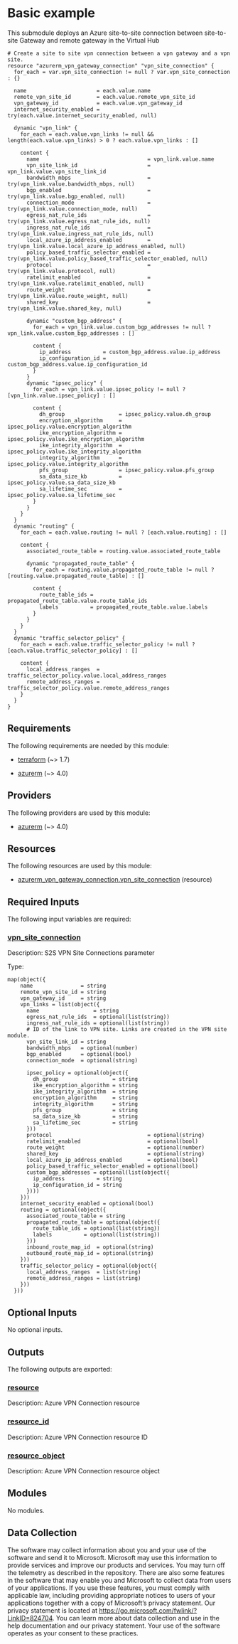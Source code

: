 <!-- BEGIN_TF_DOCS -->
# Basic example

This submodule deploys an Azure site-to-site connection between site-to-site Gateway and remote gateway in the Virtual Hub

```hcl
# Create a site to site vpn connection between a vpn gateway and a vpn site.
resource "azurerm_vpn_gateway_connection" "vpn_site_connection" {
  for_each = var.vpn_site_connection != null ? var.vpn_site_connection : {}

  name                      = each.value.name
  remote_vpn_site_id        = each.value.remote_vpn_site_id
  vpn_gateway_id            = each.value.vpn_gateway_id
  internet_security_enabled = try(each.value.internet_security_enabled, null)

  dynamic "vpn_link" {
    for_each = each.value.vpn_links != null && length(each.value.vpn_links) > 0 ? each.value.vpn_links : []

    content {
      name                                  = vpn_link.value.name
      vpn_site_link_id                      = vpn_link.value.vpn_site_link_id
      bandwidth_mbps                        = try(vpn_link.value.bandwidth_mbps, null)
      bgp_enabled                           = try(vpn_link.value.bgp_enabled, null)
      connection_mode                       = try(vpn_link.value.connection_mode, null)
      egress_nat_rule_ids                   = try(vpn_link.value.egress_nat_rule_ids, null)
      ingress_nat_rule_ids                  = try(vpn_link.value.ingress_nat_rule_ids, null)
      local_azure_ip_address_enabled        = try(vpn_link.value.local_azure_ip_address_enabled, null)
      policy_based_traffic_selector_enabled = try(vpn_link.value.policy_based_traffic_selector_enabled, null)
      protocol                              = try(vpn_link.value.protocol, null)
      ratelimit_enabled                     = try(vpn_link.value.ratelimit_enabled, null)
      route_weight                          = try(vpn_link.value.route_weight, null)
      shared_key                            = try(vpn_link.value.shared_key, null)

      dynamic "custom_bgp_address" {
        for_each = vpn_link.value.custom_bgp_addresses != null ? vpn_link.value.custom_bgp_addresses : []

        content {
          ip_address          = custom_bgp_address.value.ip_address
          ip_configuration_id = custom_bgp_address.value.ip_configuration_id
        }
      }
      dynamic "ipsec_policy" {
        for_each = vpn_link.value.ipsec_policy != null ? [vpn_link.value.ipsec_policy] : []

        content {
          dh_group                 = ipsec_policy.value.dh_group
          encryption_algorithm     = ipsec_policy.value.encryption_algorithm
          ike_encryption_algorithm = ipsec_policy.value.ike_encryption_algorithm
          ike_integrity_algorithm  = ipsec_policy.value.ike_integrity_algorithm
          integrity_algorithm      = ipsec_policy.value.integrity_algorithm
          pfs_group                = ipsec_policy.value.pfs_group
          sa_data_size_kb          = ipsec_policy.value.sa_data_size_kb
          sa_lifetime_sec          = ipsec_policy.value.sa_lifetime_sec
        }
      }
    }
  }
  dynamic "routing" {
    for_each = each.value.routing != null ? [each.value.routing] : []

    content {
      associated_route_table = routing.value.associated_route_table

      dynamic "propagated_route_table" {
        for_each = routing.value.propagated_route_table != null ? [routing.value.propagated_route_table] : []

        content {
          route_table_ids = propagated_route_table.value.route_table_ids
          labels          = propagated_route_table.value.labels
        }
      }
    }
  }
  dynamic "traffic_selector_policy" {
    for_each = each.value.traffic_selector_policy != null ? [each.value.traffic_selector_policy] : []

    content {
      local_address_ranges  = traffic_selector_policy.value.local_address_ranges
      remote_address_ranges = traffic_selector_policy.value.remote_address_ranges
    }
  }
}

```

<!-- markdownlint-disable MD033 -->
## Requirements

The following requirements are needed by this module:

- <a name="requirement_terraform"></a> [terraform](#requirement\_terraform) (~> 1.7)

- <a name="requirement_azurerm"></a> [azurerm](#requirement\_azurerm) (~> 4.0)

## Providers

The following providers are used by this module:

- <a name="provider_azurerm"></a> [azurerm](#provider\_azurerm) (~> 4.0)

## Resources

The following resources are used by this module:

- [azurerm_vpn_gateway_connection.vpn_site_connection](https://registry.terraform.io/providers/hashicorp/azurerm/latest/docs/resources/vpn_gateway_connection) (resource)

<!-- markdownlint-disable MD013 -->
## Required Inputs

The following input variables are required:

### <a name="input_vpn_site_connection"></a> [vpn\_site\_connection](#input\_vpn\_site\_connection)

Description: S2S VPN Site Connections parameter

Type:

```hcl
map(object({
    name               = string
    remote_vpn_site_id = string
    vpn_gateway_id     = string
    vpn_links = list(object({
      name                 = string
      egress_nat_rule_ids  = optional(list(string))
      ingress_nat_rule_ids = optional(list(string))
      # ID of the link to VPN site. Links are created in the VPN site module.
      vpn_site_link_id = string
      bandwidth_mbps   = optional(number)
      bgp_enabled      = optional(bool)
      connection_mode  = optional(string)

      ipsec_policy = optional(object({
        dh_group                 = string
        ike_encryption_algorithm = string
        ike_integrity_algorithm  = string
        encryption_algorithm     = string
        integrity_algorithm      = string
        pfs_group                = string
        sa_data_size_kb          = string
        sa_lifetime_sec          = string
      }))
      protocol                              = optional(string)
      ratelimit_enabled                     = optional(bool)
      route_weight                          = optional(number)
      shared_key                            = optional(string)
      local_azure_ip_address_enabled        = optional(bool)
      policy_based_traffic_selector_enabled = optional(bool)
      custom_bgp_addresses = optional(list(object({
        ip_address          = string
        ip_configuration_id = string
      })))
    }))
    internet_security_enabled = optional(bool)
    routing = optional(object({
      associated_route_table = string
      propagated_route_table = optional(object({
        route_table_ids = optional(list(string))
        labels          = optional(list(string))
      }))
      inbound_route_map_id  = optional(string)
      outbound_route_map_id = optional(string)
    }))
    traffic_selector_policy = optional(object({
      local_address_ranges  = list(string)
      remote_address_ranges = list(string)
    }))
  }))
```

## Optional Inputs

No optional inputs.

## Outputs

The following outputs are exported:

### <a name="output_resource"></a> [resource](#output\_resource)

Description: Azure VPN Connection resource

### <a name="output_resource_id"></a> [resource\_id](#output\_resource\_id)

Description: Azure VPN Connection resource ID

### <a name="output_resource_object"></a> [resource\_object](#output\_resource\_object)

Description: Azure VPN Connection resource object

## Modules

No modules.

<!-- markdownlint-disable-next-line MD041 -->
## Data Collection

The software may collect information about you and your use of the software and send it to Microsoft. Microsoft may use this information to provide services and improve our products and services. You may turn off the telemetry as described in the repository. There are also some features in the software that may enable you and Microsoft to collect data from users of your applications. If you use these features, you must comply with applicable law, including providing appropriate notices to users of your applications together with a copy of Microsoft’s privacy statement. Our privacy statement is located at <https://go.microsoft.com/fwlink/?LinkID=824704>. You can learn more about data collection and use in the help documentation and our privacy statement. Your use of the software operates as your consent to these practices.
<!-- END_TF_DOCS -->